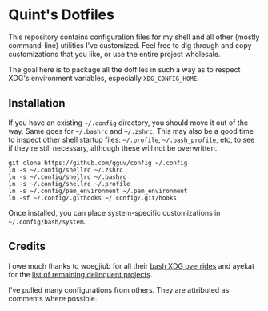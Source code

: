 # Quint's Dotfiles

This repository contains configuration files for my shell and all other (mostly
command-line) utilities I've customized. Feel free to dig through and copy
customizations that you like, or use the entire project wholesale.

The goal here is to package all the dotfiles in such a way as to respect XDG's
environment variables, especially `XDG_CONFIG_HOME`.

## Installation

If you have an existing `~/.config` directory, you should move it out of the
way. Same goes for `~/.bashrc` and `~/.zshrc`. This may also be a good time to
inspect other shell startup files: `~/.profile`, `~/.bash_profile`, etc, to see
if they're still necessary, although these will not be overwritten.

```
git clone https://github.com/qguv/config ~/.config
ln -s ~/.config/shellrc ~/.zshrc
ln -s ~/.config/shellrc ~/.bashrc
ln -s ~/.config/shellrc ~/.profile
ln -s ~/.config/pam_environment ~/.pam_environment
ln -sf ~/.config/.githooks ~/.config/.git/hooks
```

Once installed, you can place system-specific customizations in
`~/.config/bash/system`.

## Credits

I owe much thanks to woegjiub for all their [bash XDG overrides][] and ayekat
for the [list of remaining delinquent projects][].

I've pulled many configurations from others. They are attributed as comments
where possible.

[bash XDG overrides]: https://github.com/woegjiub/.config/blob/d32792eb98a3003177318153f836fc4ad62e8ecf/bash/xdg.sh
[list of remaining delinquent projects]: https://github.com/ayekat/dotfiles/issues/7
